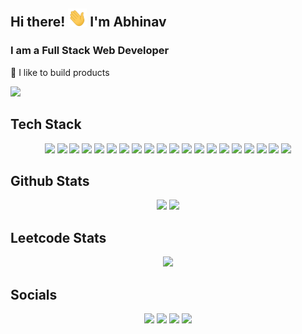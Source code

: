 ## Hi there! <img width="30px" src="https://github.com/SatYu26/SatYu26/raw/master/Assets/Hi.gif" /> I'm Abhinav

### I am a Full Stack Web Developer

🚀 I like to build products

<a href="https://navabhi.netlify.app/"><img src="https://img.shields.io/website?down_color=lightgrey&down_message=down&up_color=%231e90ff&up_message=live&url=https://navabhi.netlify.app/"/></a>

## Tech Stack

<p align="center">
<img src="https://img.shields.io/badge/c-%2300599C.svg?style=for-the-badge&logo=c&logoColor=white" height="25"/>
<img src="https://img.shields.io/badge/c++-%2300599C.svg?style=for-the-badge&logo=c%2B%2B&logoColor=white" height="25"/>
<img src="https://img.shields.io/badge/javascript-%23323330.svg?style=for-the-badge&logo=javascript&logoColor=%23F7DF1E" height="25"/>
<img src="https://img.shields.io/badge/Solidity-%23363636.svg?style=for-the-badge&logo=solidity&logoColor=white" height="25"/>
<img src="https://img.shields.io/badge/html5-%23E34F26.svg?style=for-the-badge&logo=html5&logoColor=white" height="25"/>
<img src="https://img.shields.io/badge/css3-%231572B6.svg?style=for-the-badge&logo=css3&logoColor=white" height="25"/>
<img src=https://img.shields.io/badge/SASS-hotpink.svg?style=for-the-badge&logo=SASS&logoColor=white" height="25"/>
<img src="https://img.shields.io/badge/bootstrap-%23563D7C.svg?style=for-the-badge&logo=bootstrap&logoColor=white" height="25"/>
<img src="https://img.shields.io/badge/express.js-%23404d59.svg?style=for-the-badge&logo=express&logoColor=%2361DAFB" height="25"/>
<img src="https://img.shields.io/badge/node.js-6DA55F?style=for-the-badge&logo=node.js&logoColor=white" height="25"/>
<img src="https://img.shields.io/badge/react-%2320232a.svg?style=for-the-badge&logo=react&logoColor=%2361DAFB" height="25"/>
<img src="https://img.shields.io/badge/redux-%23593d88.svg?style=for-the-badge&logo=redux&logoColor=white" height="25"/>
<img src="https://img.shields.io/badge/Visual%20Studio%20Code-0078d7.svg?style=for-the-badge&logo=visual-studio-code&logoColor=white" height="25"/>
<img src="https://img.shields.io/badge/git-%23F05033.svg?style=for-the-badge&logo=git&logoColor=white" height="25"/>
<img src="https://img.shields.io/badge/github-%23121011.svg?style=for-the-badge&logo=github&logoColor=white" height="25"/>
<img src="https://img.shields.io/badge/MongoDB-%234ea94b.svg?style=for-the-badge&logo=mongodb&logoColor=white" height="25"/>
<img src="https://img.shields.io/badge/postgres-%23316192.svg?style=for-the-badge&logo=postgresql&logoColor=white" height="25"/>
<img src="https://img.shields.io/badge/Postman-FF6C37?style=for-the-badge&logo=postman&logoColor=white" height="25"/>
<img src="https://img.shields.io/badge/heroku-%23430098.svg?style=for-the-badge&logo=heroku&logoColor=white" height="25"/>
<img src="https://img.shields.io/badge/netlify-%23000000.svg?style=for-the-badge&logo=netlify&logoColor=#00C7B7" height="25"/>

</p>

## Github Stats

<p align="center">
<img src="https://github-readme-stats.vercel.app/api?username=wraith-0&theme=radical&hide_title=truecount_private=true&show_icons=true" height="200em"/>
<img src="https://github-readme-stats.vercel.app/api/top-langs/?username=wraith-0&theme=radical" height="200em" />
<p>

## Leetcode Stats

<p align="center">
<img src="https://leetcard.jacoblin.cool/navabhi__?theme=nord&font=Cairo&ext=contest" />
</p>

## Socials

<p align="center">
<a href="mailto:19ucs254@lnmiit.ac.in"><img src="https://img.shields.io/badge/Gmail-D14836?style=for-the-badge&logo=gmail&logoColor=white"></img></a>
<a href="https://www.linkedin.com/in/nav-abhi/"><img src="https://img.shields.io/badge/Linkedin-0077B5?style=for-the-badge&logo=linkedin&logoColor=white"></img></a>
<a href="https://mobile.twitter.com/navabhi__"><img src="https://img.shields.io/badge/navabhi__-%231DA1F2.svg?style=for-the-badge&logo=Twitter&logoColor=white"></img></a>
<a href="https://leetcode.com/navabhi__/"><img src="https://img.shields.io/badge/-LeetCode-FFA116?style=for-the-badge&logo=LeetCode&logoColor=black"></img></a>
</p>
